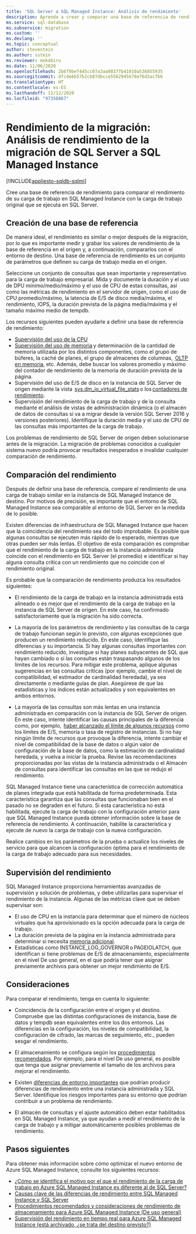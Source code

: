 ```yaml
---
title: 'SQL Server a SQL Managed Instance: Análisis de rendimiento'
description: Aprenda a crear y comparar una base de referencia de rendimiento al migrar las bases de datos de SQL Server a Azure SQL Managed Instance.
ms.service: sql-database
ms.subservice: migration
ms.custom: ''
ms.devlang: ''
ms.topic: conceptual
author: stevestein
ms.author: sstein
ms.reviewer: mokabiru
ms.date: 11/06/2020
ms.openlocfilehash: 2b6f9bef445cc07a3aa00377b41010a536855935
ms.sourcegitcommit: dfc4e6b57b2cb87dbcce5562945678e76d3ac7b6
ms.translationtype: HT
ms.contentlocale: es-ES
ms.lasthandoff: 12/12/2020
ms.locfileid: "97358867"
---
```

# <a name="migration-performance-sql-server-to-sql-managed-instance-performance-analysis"></a>Rendimiento de la migración: Análisis de rendimiento de la migración de SQL Server a SQL Managed Instance
[!INCLUDE[appliesto-sqldb-sqlmi](../../includes/appliesto-sqlmi.md)]

Cree una base de referencia de rendimiento para comparar el rendimiento de su carga de trabajo en SQL Managed Instance con la carga de trabajo original que se ejecuta en SQL Server. 

## <a name="create-a-baseline"></a>Creación de una base de referencia

De manera ideal, el rendimiento es similar o mejor después de la migración, por lo que es importante medir y grabar los valores de rendimiento de la base de referencia en el origen y, a continuación, compararlos con el entorno de destino. Una base de referencia de rendimiento es un conjunto de parámetros que definen su carga de trabajo media en el origen. 

Seleccione un conjunto de consultas que sean importante y representativo para la carga de trabajo empresarial. Mida y documente la duración y el uso de DPU mínimo/medio/máximo y el uso de CPU de estas consultas, así como las métricas de rendimiento en el servidor de origen, como el uso de CPU promedio/máximo, la latencia de E/S de disco media/máxima, el rendimiento, IOPS, la duración prevista de la página media/máxima y el tamaño máximo medio de tempdb. 

Los recursos siguientes pueden ayudarle a definir una base de referencia de rendimiento: 

   - [Supervisión del uso de la CPU ](https://techcommunity.microsoft.com/t5/azure-sql-database/monitor-cpu-usage-on-sql-server-and-azure-sql/ba-p/680777#M131)
   - [Supervisión del uso de memoria](/sql/relational-databases/performance-monitor/monitor-memory-usage) y determinación de la cantidad de memoria utilizada por los distintos componentes, como el grupo de búferes, la caché de planes, el grupo de almacenes de columnas,  [OLTP en memoria](/sql/relational-databases/in-memory-oltp/monitor-and-troubleshoot-memory-usage), etc. Además, debe buscar los valores promedio y máximo del contador de rendimiento de la memoria de duración prevista de la página. 
   - Supervisión del uso de E/S de disco en la instancia de SQL Server de origen mediante la vista  [sys.dm_io_virtual_file_stats](/sql/relational-databases/system-dynamic-management-views/sys-dm-io-virtual-file-stats-transact-sql) o los [contadores de rendimiento](/sql/relational-databases/performance-monitor/monitor-disk-usage). 
   - Supervisión del rendimiento de la carga de trabajo y de la consulta mediante el análisis de vistas de administración dinámica (o el almacén de datos de consultas si va a migrar desde la versión SQL Server 2016 y versiones posteriores). Identifique la duración media y el uso de CPU de las consultas más importantes de la carga de trabajo. 

Los problemas de rendimiento de SQL Server de origen deben solucionarse antes de la migración. La migración de problemas conocidos a cualquier sistema nuevo podría provocar resultados inesperados e invalidar cualquier comparación de rendimiento. 


## <a name="compare-performance"></a>Comparación del rendimiento 

Después de definir una base de referencia, compare el rendimiento de una carga de trabajo similar en la instancia de SQL Managed Instance de destino. Por motivos de precisión, es importante que el entorno de SQL Managed Instance sea comparable al entorno de SQL Server en la medida de lo posible. 

Existen diferencias de infraestructura de SQL Managed Instance que hacen que la coincidencia del rendimiento sea del todo improbable. Es posible que algunas consultas se ejecuten más rápido de lo esperado, mientras que otras pueden ser más lentas. El objetivo de esta comparación es comprobar que el rendimiento de la carga de trabajo en la instancia administrada coincide con el rendimiento en SQL Server (el promedio) e identificar si hay alguna consulta crítica con un rendimiento que no coincide con el rendimiento original. 

Es probable que la comparación de rendimiento produzca los resultados siguientes: 

- El rendimiento de la carga de trabajo en la instancia administrada está alineado o es mejor que el rendimiento de la carga de trabajo en la instancia de SQL Server de origen. En este caso, ha confirmado satisfactoriamente que la migración ha sido correcta. 

- La mayoría de los parámetros de rendimiento y las consultas de la carga de trabajo funcionan según lo previsto, con algunas excepciones que producen un rendimiento reducido. En este caso, identifique las diferencias y su importancia. Si hay algunas consultas importantes con rendimiento reducido, investigue si hay planes subyacentes de SQL que hayan cambiado o si las consultas están traspasando algunos de los límites de los recursos. Para mitigar este problema, aplique algunas sugerencias en las consultas críticas (por ejemplo, cambie el nivel de compatibilidad, el estimador de cardinalidad heredada), ya sea directamente o mediante guías de plan. Asegúrese de que las estadísticas y los índices están actualizados y son equivalentes en ambos entornos. 

- La mayoría de las consultas son más lentas en una instancia administrada en comparación con la instancia de SQL Server de origen. En este caso, intente identificar las causas principales de la diferencia como, por ejemplo,  [haber alcanzado el límite de algunos recursos](../../managed-instance/resource-limits.md#service-tier-characteristics) como los límites de E/S, memoria o tasa de registro de instancias. Si no hay ningún límite de recursos que provoque la diferencia, intente cambiar el nivel de compatibilidad de la base de datos o algún valor de configuración de la base de datos, como la estimación de cardinalidad heredada, y vuelva a iniciar la prueba. Revise las recomendaciones proporcionadas por las vistas de la instancia administrada o el Almacén de consultas para identificar las consultas en las que se redujo el rendimiento. 

SQL Managed Instance tiene una característica de corrección automática de planes integrada que está habilitada de forma predeterminada. Esta característica garantiza que las consultas que funcionaban bien en el pasado no se degraden en el futuro. Si esta característica no está habilitada, ejecute la carga de trabajo con la configuración anterior para que SQL Managed Instance pueda obtener información sobre la base de referencia de rendimiento. A continuación, habilite la característica y ejecute de nuevo la carga de trabajo con la nueva configuración. 

Realice cambios en los parámetros de la prueba o actualice los niveles de servicio para que alcancen la configuración óptima para el rendimiento de la carga de trabajo adecuado para sus necesidades. 

## <a name="monitor-performance"></a>Supervisión del rendimiento 

SQL Managed Instance proporciona herramientas avanzadas de supervisión y solución de problemas, y debe utilizarlas para supervisar el rendimiento de la instancia. Algunas de las métricas clave que se deben supervisar son: 

- El uso de CPU en la instancia para determinar que el número de núcleos virtuales que ha aprovisionado es la opción adecuada para la carga de trabajo. 
- La duración prevista de la página en la instancia administrada para determinar si necesita [memoria adicional](https://techcommunity.microsoft.com/t5/azure-sql-database/do-you-need-more-memory-on-azure-sql-managed-instance/ba-p/563444).
-  Estadísticas como INSTANCE_LOG_GOVERNOR o PAGEIOLATCH, que identifican si tiene problemas de E/S de almacenamiento, especialmente en el nivel De uso general, en el que podría tener que asignar previamente archivos para obtener un mejor rendimiento de E/S. 


## <a name="considerations"></a>Consideraciones  

Para comparar el rendimiento, tenga en cuenta lo siguiente: 

- Coincidencia de la configuración entre el origen y el destino. Compruebe que las distintas configuraciones de instancia, base de datos y tempdb sean equivalentes entre los dos entornos. Las diferencias en la configuración, los niveles de compatibilidad, la configuración de cifrado, las marcas de seguimiento, etc., pueden sesgar el rendimiento. 

- El almacenamiento se configura según los [procedimientos recomendados](https://techcommunity.microsoft.com/t5/datacat/storage-performance-best-practices-and-considerations-for-azure/ba-p/305525). Por ejemplo, para el nivel De uso general, es posible que tenga que asignar previamente el tamaño de los archivos para mejorar el rendimiento. 

- Existen [diferencias de entorno importantes](https://azure.microsoft.com/blog/key-causes-of-performance-differences-between-sql-managed-instance-and-sql-server/) que podrían producir diferencias de rendimiento entre una instancia administrada y SQL Server. Identifique los riesgos importantes para su entorno que podrían contribuir a un problema de rendimiento. 

- El almacén de consultas y el ajuste automático deben estar habilitados en SQL Managed Instance, ya que ayudan a medir el rendimiento de la carga de trabajo y a mitigar automáticamente posibles problemas de rendimiento. 



## <a name="next-steps"></a>Pasos siguientes

Para obtener más información sobre cómo optimizar el nuevo entorno de Azure SQL Managed Instance, consulte los siguientes recursos: 

- [¿Cómo se identifica el motivo por el que el rendimiento de la carga de trabajo en Azure SQL Managed Instance es diferente al de SQL Server?](https://medium.com/azure-sqldb-managed-instance/what-to-do-when-azure-sql-managed-instance-is-slower-than-sql-server-dd39942aaadd)
- [Causas clave de las diferencias de rendimiento entre SQL Managed Instance y SQL Server](https://azure.microsoft.com/blog/key-causes-of-performance-differences-between-sql-managed-instance-and-sql-server/)
- [Procedimientos recomendados y consideraciones de rendimiento de almacenamiento para Azure SQL Managed Instance (De uso general)](https://techcommunity.microsoft.com/t5/datacat/storage-performance-best-practices-and-considerations-for-azure/ba-p/305525)
- [Supervisión del rendimiento en tiempo real para Azure SQL Managed Instance (está archivado, ¿se trata del destino previsto?)](/archive/blogs/sqlcat/real-time-performance-monitoring-for-azure-sql-database-managed-instance)